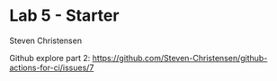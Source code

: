 # Lab 5 - Starter
Steven Christensen

Github explore part 2: https://github.com/Steven-Christensen/github-actions-for-ci/issues/7
